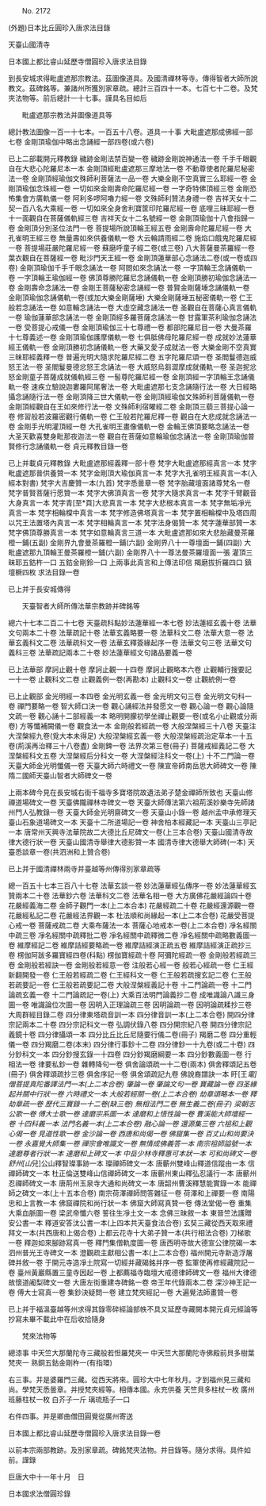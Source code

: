 ﻿　　No. 2172

(外題)日本比丘圓珍入唐求法目錄

天臺山國清寺

日本國上都比睿山延歷寺僧圓珍入唐求法目錄

到長安城求得毗盧遮那宗教法。茲圖像道具。及國清禪林等寺。傳得智者大師所說教文。茲碑銘等。兼諸州所獲別家章疏。總計三百四十一本。七百七十二卷。及梵夾法物等。前后總計一十七事。謹具名目如后

　　毗盧遮那宗教法并圖像道具等

總計教法圖像一百一十七本。一百五十八卷。道具一十事    大毗盧遮那成佛經一部七卷  金剛頂瑜伽中略出念誦經一部四卷(或六卷)

已上二部載開元釋教錄  穢跡金剛法禁百變一卷  穢跡金剛說神通法一卷  千手千眼觀自在大悲心陀羅尼本一本  金剛頂經毗盧遮那三摩地法一卷  不動尊使者陀羅尼秘密法一卷  金剛頂經瑜伽文殊師利菩薩法一品一卷  大樂金剛不空真實三么耶經一卷  金剛頂瑜伽念珠經一卷  一切如來金剛壽命陀羅尼經一卷  一字奇特佛頂經三卷  金剛恐怖集會方廣軌儀一卷  阿利多啰阿嚕力經一卷  文殊師利贊法身禮一卷  吉祥天女十二契一百八名大乘經一卷  一切如來全身舍利寶筐印陀羅尼經一卷  底哩三昧耶經一卷  十一面觀自在菩薩儀軌經三卷  吉祥天女十二名號經一卷  金剛頂瑜伽十八會指歸一卷  金剛頂分別圣位法門一卷  菩提場所說頂輪王經五卷  金剛壽命陀羅尼經一卷  大孔雀明王經三卷  無量壽如來供養儀軌一卷  大云輪請雨經二卷  施焰口餓鬼陀羅尼經一卷  菩提場莊嚴陀羅尼經一卷  蘇磨呼童子經二卷(或三卷)  八大菩薩曼茶羅經一卷  葉衣觀自在菩薩經一卷  毗沙門天王經一卷  金剛頂蓮華部心念誦法二卷(或一卷或四卷)  金剛頂瑜伽千手千眼念誦法一卷  阿閦如來念誦法一卷  一字頂輪王念誦儀軌一卷  一字頂輪王瑜伽經一卷  佛頂尊勝陀羅尼念誦儀軌一卷  金剛頂勝初瑜伽念誦法一卷  金剛壽命念誦法一卷  金剛王菩薩秘密念誦經一卷  普賢金剛薩埵念誦儀軌一卷  金剛頂瑜伽念誦儀軌一卷(或加大樂金剛薩埵)  大樂金剛薩埵五秘密儀軌一卷  仁王般若念誦法一卷  如意輪念誦法一卷  大虛空藏念誦法一卷  圣觀自在菩薩心真言儀軌一卷  瑜伽蓮華部念誦法一卷  金剛頂經多羅菩薩念誦法一卷  甘露軍茶利瑜伽念誦法一卷  受菩提心戒儀一卷  金剛頂瑜伽三十七尊禮一卷  都部陀羅尼目一卷  大曼茶羅十七尊義述一卷  金剛頂瑜伽護摩儀軌一卷  七俱胝佛母陀羅尼經一卷  成就妙法蓮華經王儀軌一卷  金剛頂勝初念誦儀軌一卷  大藥叉愛子成就法一卷  大樂金剛不空真實三昧耶經義釋一卷  普遍光明大隨求陀羅尼經二卷  五字陀羅尼頌一卷  圣閻鬘德迦威怒王法一卷  圣閻鬘曼德忿怒王念誦法一卷  大威怒烏芻澀摩成就儀軌一卷  圣迦抳忿怒金剛童子菩薩成就儀軌經三卷  一髻尊陀羅尼經一卷  金剛頂經一字頂輪王念誦儀軌一卷  速疾立驗說迦婁羅阿尾奢法一卷  大毗盧遮那七支念誦隨行法一卷  大日經略攝念誦隨行法一卷  金剛頂降三世大儀軌一卷  金剛頂經瑜伽文殊師利菩薩儀軌一卷  金剛頂經觀自在王如來修行法一卷  文殊師利宿曜經二卷  金剛頂三藐三菩提心論一卷  修習般若波羅密觀行儀軌一卷  仁王般若陀羅尼釋一卷  觀自在大悲成就念誦法一卷  金剛手光明灌頂經一卷  大孔雀明王畫像儀軌一卷  金輪王佛頂要略念誦法一卷  大圣天歡喜雙身毗那夜迦法一卷  觀自在菩薩如意輪瑜伽念誦法一卷  金剛頂瑜伽普賢修行念誦儀軌一卷  貞元釋教目錄一卷

已上并載貞元釋教錄  大毗盧遮那經義釋一部十卷  梵字大毗盧遮那經真言一本  梵字毗盧遮那普供養贊一本  梵字金剛頂大瑜伽真言一本  梵字大孔雀明王經真言一本(入經本對書)  梵字大吉慶贊一本(九首)  梵字悉曇章一卷  梵字胎藏壇面諸尊梵名一卷  梵字普賢菩薩行愿贊一本  梵字大佛頂真言一卷  梵字大隨求真言一本  梵字千臂觀音大身真言一本  梵字青[至*頁]大悲真言一本  梵字大悲根本真言一本  梵字無垢凈光真言一本  梵字相輪橖中真言一本  梵字修造佛塔真言一本  梵字置相輪橖中及塔四周以咒王法置塔內真言一本  梵字相輪真言一本  梵字法身偈贊一本  梵字蓮華部贊一本  梵字佛頂尊勝真言一本  梵字如意輪真言三道一本  大毗盧遮那如來大悲胎藏曼茶羅橙一鋪(五副)  金剛界九會曼茶羅橙一鋪(六副)  金剛界八十一尊壇面一鋪(四副)  大毗盧遮那九頂輪王曼茶羅橙一鋪(六副)  金剛界八十一尊法曼茶羅壇面一張  灌頂三昧耶五鈷杵一口  五鈷金剛鈴一口  上兩事此真言和上傳法印信  羯磨拔折羅四口  鎮壇橛四枚  求法目錄一卷

已上并于長安城傳得

　　天臺智者大師所傳法華宗教跡并碑銘等

總六十七本二百二十七卷    天臺疏科點妙法蓮華經一本七卷  妙法蓮經玄義十卷  法華文句兩本二十卷  法華疏記十卷  法華玄義略要一卷  法華科文二卷  法華大意一卷  法華玄義科文二卷  法華疏科文一卷  法華玄釋簽緣起序一卷  法華文句三卷  法華文句義科三卷  法華疏記兩本二十卷  妙法蓮華經文句諸品要義一卷

已上法華部  摩訶止觀十卷  摩訶止觀一十四卷  摩訶止觀略本六卷  止觀輔行搜要記一十一卷  止觀科文二卷  止觀義例一卷(再勘本)  止觀科文一卷  止觀統例一卷

已上止觀部  金光明經一本四卷  金光明玄義一卷  金光明文句三卷  金光明文句科一卷  禪門要略一卷  智大師口決一卷  觀心誦經法并發愿文一卷  觀心論一卷  觀心論隨文疏一卷  觀心誦十二部經義一本  略明開朦初學坐禪止觀要一卷(或名小止觀或分兩卷)  方等懺補闕儀一卷  觀食法一本  金剛般若經疏一卷  大般涅槃經三十八卷  天臺注大涅槃經九卷(覓大本未得足)  大般涅槃經玄義一卷  大般涅槃經疏治定草本一十五卷(荊溪再治釋三十八卷盡)  金剛錍一卷  法界次第三卷(冊子)  菩薩戒經義記二卷  大涅槃經科文五卷  大涅槃經后分科文一卷  大涅槃經注科文一卷(上)  十不二門論一卷  天臺大師金光明懺儀一卷  天臺大師六時禮文一卷  陳宣帝師南岳思大師碑文一卷  陳隋二國師天臺山智者大師碑文一卷

上兩本碑今見在長安城右街千福寺多寶塔院故遺法弟子楚金禪師所致也  天臺山修禪道場碑文一卷  天臺佛隴禪林寺碑文一卷  天臺大師傳法第六祖荊溪妙樂寺先師諸州門人弘教錄一卷  天臺大師金光明齋碑文一卷  天臺山小錄一卷  越州孟中承修理天臺山石象道場碑文一本  天臺十二所道場記一卷  神舍柏本經藏記一本  天臺山三亭記一本  唐常州天興寺法華院故二大德比丘尼碑文一卷(上三本合卷)  天臺山國清寺故律大德行狀一卷  天臺山國清寺舉律大德影贊一本  國清寺律大德舉大師碑(一本)  天臺悉談章一卷(共泗洲和上贊合卷)

已上并于國清禪林兩寺并臺越等州傳得別家章疏等

總一百五十七本三百八十七卷  法華玄談一卷  妙法蓮華經弘傳序一卷  妙法蓮華經玄贊兩本二十卷  法華鈔六卷  法華科文二卷  法華名相一卷  大方廣佛花嚴經論四十卷  花嚴經義海二卷  金師子觀門一本(上二本合本)  花嚴經疏二十卷  花嚴經還源觀一卷  花嚴經私記二卷  花嚴經法界觀一本  杜法順和尚緣起一本(上二本合卷)  花嚴受菩提心戒一卷  菩薩戒疏二卷  大乘布薩法一本  菩薩心地戒本一卷(上二本合卷)  凈名經關中疏三卷  凈名經關中疏釋批二卷  凈名經關中疏釋微二卷  凈名經關中疏略數義圖一卷  維摩經記二卷  維摩詰經要略疏一卷  維摩詰經演正疏五卷  維摩詰經演正疏抄三卷  楞伽阿跋多羅寶經四卷(科點)  楞伽寶經疏十卷  阿彌陀經疏一卷  金剛般若經疏三卷  金剛般若經訣一卷  金剛般若經意一卷  注般若心經一卷  般若心經疏一卷  仁王經新翻開發一卷  仁王般若經疏二卷  仁王經科文一卷  仁王般若疏搜玄記二卷  仁王般若疏要記一卷  仁王般若疏要記二卷  大般涅槃經義記十卷  十二門論疏一卷  十二門論疏玄義一卷  十二門論疏記一卷(上)  大乘百法明門論義抄二卷  成唯識論八識三身圖一卷  唯識論位次圖一卷  因明入正理論疏三卷  因明論疏一卷  因明論疏糅抄三卷  大周群經目錄二卷  四分律東塔疏音訓一本  四分律音訓一本(上二本合卷)  開四分律宗記兩本二十卷  四分宗記科文一卷  弘調伏錄八卷  四分開宗紀八卷  開四分律宗記義鏡十卷  四分律攝頌一本  四分比丘比丘尼隨要行儀二卷(冊子)  羯磨二卷  四分重輕儀一卷  四分羯磨二卷(本末)  四分律行事鈔十二卷  四分律鈔一十九卷(或二十卷)  四分鈔科文一本  四分鈔搜玄錄一十四卷  四分鈔羯磨綱要一本  四分鈔數義圖一卷  行相法一卷  律要私鈔一卷  雜轉降句一卷  俱舍論頌疏一十二卷(兩本)  俱舍釋頌記五卷(冊子)  俱舍釋頌疏抄三卷  俱舍序記一卷  俱舍頌疏記九卷  佛說裔譜訣一本  盱[王*電]僧菩提真陀番譯法門一本(上二本合卷)  肇論一卷  肇論文句一卷  寶藏論一卷  四圣緣起并關中行狀一卷  六時禮文一本  大般若經關一卷(上二本合卷)  劫章頌略本一卷  釋劫章疏一卷  歷代三寶錄一十二卷(缺三卷)  無相法門二卷  無生義二卷(冊子)  梁朝志公歌一卷  傅大士歌一卷  達磨宗系圖一本  達磨和上悟性論一卷  曹溪能大師壇經一卷  十四科義一本  法門名義一本(上二本合卷)  融心論一卷  還源集三卷  六祖和上觀心偈一卷  見道性歌一卷  金沙論一卷  西唐和尚偈一卷  佛窟集一卷  百丈山和尚要決一卷  永嘉覺大師集一卷  禪宗會唯識文一卷  無情成佛義答一本  南宗祖師謚號一本  達磨尊者行狀一本  達磨和上碑文一本  中岳少林寺釋惠可本狀一本  可和尚碑文一卷  舒州[山*兒]公山釋智璨事跡一本  璨禪師碑文一本  唐蘄州雙峰山釋道信蹤由一本  信禪師碑文一本  杜正倫送雙峰山信禪師碑文一本  唐蘄州東山釋弘忍議行一本  唐蘄州忍禪師碑文一本  唐荊州玉泉寺大通和尚碑文一本  唐韶州曹溪釋慧能實錄一本  能禪師之碑文一本(上十五本合卷)  南宗荷澤禪師問答雜征一卷  荷澤和上禪要一卷  南陽忠和上言教一本  佛窟禪院和尚行狀一本  佛窟大師寫真贊一卷  傳法堂偈一卷  重集大乘血脈圖一卷  梁武帝懺六卷  誓往生凈土文一本  念佛三昧敘一本  東晉竺法護贈安公書一本  釋道安答汰公書一本(上四本共天臺食法合卷)  玄奘三藏從西天取來禮拜文一本(共西唐和上偈合卷)  上都云花寺十大弟子贊一本(共行相法合卷)  刀梯歌一卷  釋迦如來腳跡寫真一卷  釋門集僧軌度圖一卷  唐西明寺故大德宣公律院碣一本  泗州普光王寺碑文一本  澄觀疏主獻相公書一本(上二本合卷)  福州開元寺新造浮屠碑并敘一卷  于開元寺造凈土院寫一切經并藏碣銘并序一卷  監軍使再修經藏院記一卷  臺州黃巖縣置三童寺因起一卷  上都薦福寺臨壇大戒德律師碑文一卷  福州大律德故懷道阇梨碑文一卷  大唐左街重建寺碑銘一卷  帝王年代錄兩本二卷  深沙神王記一卷  傅大士寫真一卷  集鈔決疑問一卷  建立梵夾經記一卷  大遍覺法師畫贊一卷

已上并于福溫臺越等州求得其錄零碎經論部帙不具又延歷寺藏闕本開元貞元經論等抄寫未畢不載此中在后收拾隨身

　　梵來法物等

總漆事    中天竺大那蘭陀寺三藏般若怛羅梵夾一  中天竺大那蘭陀寺佛殿前貝多樹葉梵夾一  熟銅五鈷金剛杵一(有指環)

右三事。并是婆羅門三藏。從西天將來。圓珍大中七年秋月。才到福州見三藏和尚。學梵天悉曇章。并授梵夾經等。相傳本國。永充供養  天竺貝多柱杖一枚  廣州班藤柱杖一枚  白芥子一斤  璃琉瓶子一口

右件四事。并是卿曲僧田圓覺從廣州寄送

日本國上都比睿山延歷寺僧圓珍入唐求法目錄一卷

以前本宗兩部教跡。及別家章疏。碑銘梵夾法物。并目錄等。隨分求得。具件如前。謹錄

巨唐大中十一年十月　日

日本國求法僧圓珍錄

